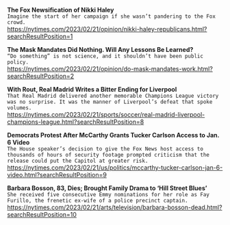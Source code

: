 **The Fox Newsification of Nikki Haley**\
`Imagine the start of her campaign if she wasn’t pandering to the Fox crowd.`\
https://nytimes.com/2023/02/21/opinion/nikki-haley-republicans.html?searchResultPosition=1

**The Mask Mandates Did Nothing. Will Any Lessons Be Learned?**\
`“Do something” is not science, and it shouldn’t have been public policy.`\
https://nytimes.com/2023/02/21/opinion/do-mask-mandates-work.html?searchResultPosition=2

**With Rout, Real Madrid Writes a Bitter Ending for Liverpool**\
`That Real Madrid delivered another memorable Champions League victory was no surprise. It was the manner of Liverpool’s defeat that spoke volumes.`\
https://nytimes.com/2023/02/21/sports/soccer/real-madrid-liverpool-champions-league.html?searchResultPosition=8

**Democrats Protest After McCarthy Grants Tucker Carlson Access to Jan. 6 Video**\
`The House speaker’s decision to give the Fox News host access to thousands of hours of security footage prompted criticism that the release could put the Capitol at greater risk.`\
https://nytimes.com/2023/02/21/us/politics/mccarthy-tucker-carlson-jan-6-video.html?searchResultPosition=9

**Barbara Bosson, 83, Dies; Brought Family Drama to ‘Hill Street Blues’**\
`She received five consecutive Emmy nominations for her role as Fay Furillo, the frenetic ex-wife of a police precinct captain.`\
https://nytimes.com/2023/02/21/arts/television/barbara-bosson-dead.html?searchResultPosition=10

